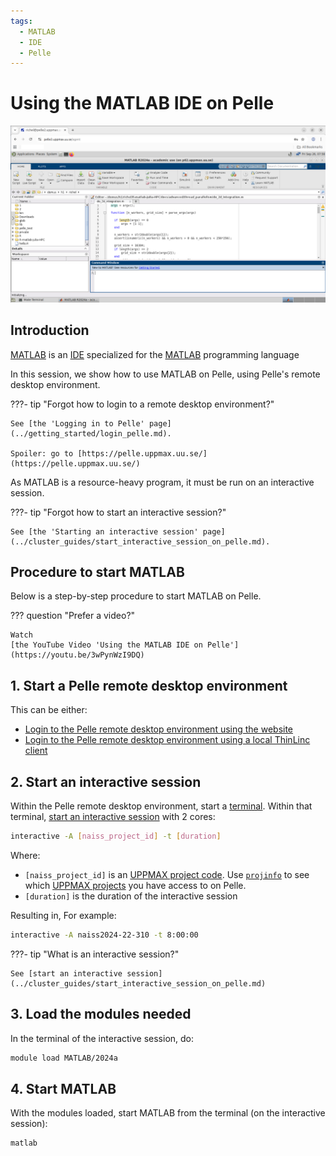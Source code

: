 ```yaml
---
tags:
  - MATLAB
  - IDE
  - Pelle
---
```


# Using the MATLAB IDE on Pelle

 ![MATLAB IDE on Pelle](./img/matlab_on_pelle_via_website.png)

## Introduction

[MATLAB](../software/matlab.md) is an [IDE](../software/ides.md)
specialized for the [MATLAB](../software/matlab.md) programming language

In this session, we show how to use MATLAB on Pelle,
using Pelle's remote desktop environment.

???- tip "Forgot how to login to a remote desktop environment?"

    See [the 'Logging in to Pelle' page](../getting_started/login_pelle.md).

    Spoiler: go to [https://pelle.uppmax.uu.se/](https://pelle.uppmax.uu.se/)

As MATLAB is a resource-heavy program,
it must be run on an interactive session.

???- tip "Forgot how to start an interactive session?"

    See [the 'Starting an interactive session' page](../cluster_guides/start_interactive_session_on_pelle.md).

## Procedure to start MATLAB

Below is a step-by-step procedure to start MATLAB on Pelle.

??? question "Prefer a video?"

    Watch
    [the YouTube Video 'Using the MATLAB IDE on Pelle'](https://youtu.be/3wPynWzI9DQ)

## 1. Start a Pelle remote desktop environment

This can be either:

- [Login to the Pelle remote desktop environment using the website](../getting_started/login_pelle_remote_desktop_website.md)
- [Login to the Pelle remote desktop environment using a local ThinLinc client](../getting_started/login_pelle_remote_desktop_local_thinlinc_client.md)

## 2. Start an interactive session

Within the Pelle remote desktop environment, start a [terminal](../software/terminal.md).
Within that terminal, [start an interactive session](../cluster_guides/start_interactive_session_on_pelle.md)
with 2 cores:

```bash
interactive -A [naiss_project_id] -t [duration]
```

Where:

- `[naiss_project_id]` is an [UPPMAX project code](../getting_started/project.md).
  Use [`projinfo`](projinfo.md) to see which 
  [UPPMAX projects](../getting_started/project.md) you have access to
  on Pelle.
- `[duration]` is the duration of the interactive session

Resulting in, For example:

```bash
interactive -A naiss2024-22-310 -t 8:00:00
```

???- tip "What is an interactive session?"

    See [start an interactive session](../cluster_guides/start_interactive_session_on_pelle.md)

## 3. Load the modules needed

In the terminal of the interactive session, do:

```bash
module load MATLAB/2024a
```

## 4. Start MATLAB

With the modules loaded, start MATLAB from the terminal (on the
interactive session):

```bash
matlab
```
